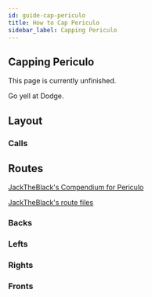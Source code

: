 ```yaml
---
id: guide-cap-periculo
title: How to Cap Periculo
sidebar_label: Capping Periculo
---
```

## Capping Periculo
This page is currently unfinished.

Go yell at Dodge.
## Layout
### Calls
## Routes
[JackTheBlack's Compendium for Periculo](https://youtu.be/izQGpW2qAc8) 

[JackTheBlack's route files](/routes/jacktheblacks-periculo-routes.zip)
### Backs
### Lefts
### Rights
### Fronts